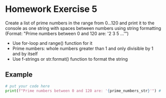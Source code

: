 # Homework Exercise 5

Create a list of prime numbers in the range from 0...120 and print it to the console as one string with spaces between numbers using string formatting (Format: "Prime numbers between 0 and 120 are: '2 3 5 ...'")

* Use for-loop and range() function for it
* Prime numbers: whole numbers greater than 1 and only divisible by 1 and by itself
* Use f-strings or str.format() function to format the string

## Example

```python
# put your code here
print(f"Prime numbers between 0 and 120 are: '{prime_numbers_str}'") # Prime numbers between 0 and 120 are: '2 3 5 7 11 13 17 19 23 29 31 37 41 43 47 53 59 61 67 71 73 79 83 89 97 101 103 107 109 113'
```
